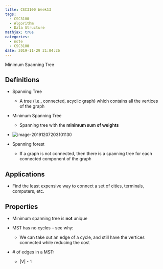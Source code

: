 ```yaml
---
title: CSC3100 Week13
tags:
  - CSC3100
  - Algorithm
  - Data Structure
mathjax: true
categories:
  - note
  - CSC3100
date: 2019-11-29 21:04:26
---
```


Minimum Spanning Tree

## Definitions

- Spanning Tree
  - A tree (i.e., connected, acyclic graph) which contains all the vertices of the graph

- Minimum Spanning Tree
  - Spanning tree with the **minimum sum of weights**
- ![image-20191207203101130](/image-20191207203101130.png)
  
- Spanning forest
  - If a graph is not connected, then there is a spanning tree for each connected component of the graph

## Applications

- Find the least expensive way to connect a set of cities, terminals, computers, etc.

## Properties

- Minimum spanning tree is **not** unique

- MST has no cycles – see why:
  - We can take out an edge of a cycle, and still have the vertices connected while reducing the cost

- \# of edges in a MST:
  - |V| - 1 

